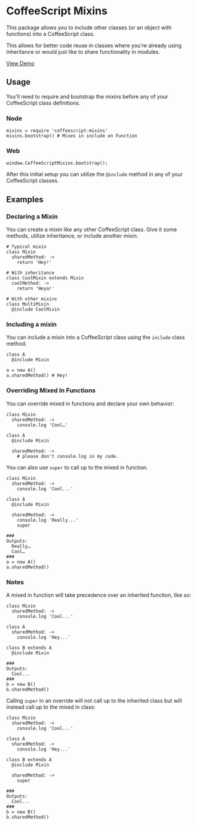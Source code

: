 # CoffeeScript Mixins

This package allows you to include other classes (or an object with functions) into a CoffeeScript class.

This allows for better code reuse in classes where you're already using inheritance or would just like to share functionality in modules.

[View Demo](http://jsfiddle.net/zN9kN/1/)

## Usage

You'll need to require and bootstrap the mixins before any of your CoffeeScript class definitions.

### Node

	mixins = require 'coffeescript-mixins'
	mixins.bootstrap() # Mixes in include on Function
	
### Web

	window.CoffeeScriptMixins.bootstrap();
	
After this initial setup you can utilize the `@include` method in any of your CoffeeScript classes.

## Examples

### Declaring a Mixin

You can create a mixin like any other CoffeeScript class.  Give it some methods, utilize inheritance, or include another mixin.

    # Typical mixin
    class Mixin
      sharedMethod: ->
        return 'Hey!'
          
    # With inheritance
    class CoolMixin extends Mixin
      coolMethod: ->
        return 'Heya!'
        
    # With other mixins
    class MultiMixin
      @include CoolMixin

### Including a mixin

You can include a mixin into a CoffeeScript class using the `include` class method.

    class A
      @include Mixin

    a = new A()
    a.sharedMethod() # Hey!
    
### Overriding Mixed In Functions

You can override mixed in functions and declare your own behavior:

    class Mixin
      sharedMethod: ->
        console.log 'Cool…'
        
    class A
      @include Mixin
      
      sharedMethod: ->
        # please don't console.log in my code.

You can also use `super` to call up to the mixed in function.

	class Mixin
      sharedMethod: ->
        console.log 'Cool...'

    class A
      @include Mixin

      sharedMethod: ->
        console.log 'Really...'
        super
      
    ###
    Outputs:
      Really…
      Cool…
    ###
    a = new A()
    a.sharedMethod() 

### Notes

A mixed in function will take precedence over an inherited function, like so:

    class Mixin
      sharedMethod: ->
        console.log 'Cool...'

    class A
      sharedMethod: ->
        console.log 'Hey...'

    class B extends A
      @include Mixin

    ###
    Outputs:
      Cool...
    ###
    b = new B()
    b.sharedMethod()
  
Calling `super` in an override will not call up to the inherited class but will instead call up to the mixed in class:

    class Mixin
      sharedMethod: ->
        console.log 'Cool...'

    class A
      sharedMethod: ->
        console.log 'Hey...'

    class B extends A
      @include Mixin

      sharedMethod: ->
        super

    ###
    Outputs:
      Cool...
    ###
    b = new B()
    b.sharedMethod()